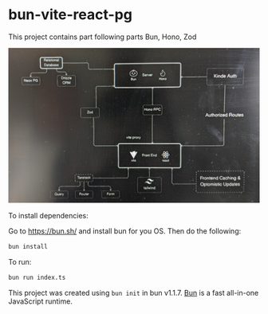 # bun-vite-react-pg

This project contains part following parts Bun, Hono, Zod

!["Screenshot"](am.jpg)

To install dependencies:

Go to https://bun.sh/ and install bun for you OS.
Then do the following:

```bash
bun install
```

To run:

```bash
bun run index.ts
```

This project was created using `bun init` in bun v1.1.7. [Bun](https://bun.sh) is a fast all-in-one JavaScript runtime.
